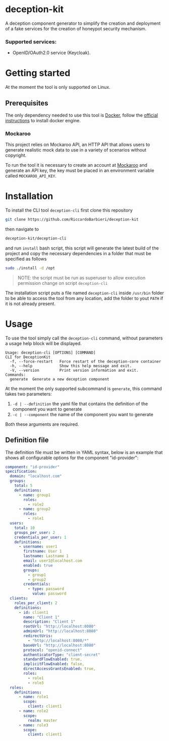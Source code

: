 # deception-kit
A deception component generator to simplify the creation and deployment of a fake services for the creation of honeypot security mechanism.

### Supported services:
 - OpenID/OAuth2.0 service (Keycloak).

# Getting started

At the moment the tool is only supported on Linux.

## Prerequisites

The only dependency needed to use this tool is [Docker](https://www.docker.com/), follow the [official instructions](https://docs.docker.com/engine/install/) to install docker engine.

### Mockaroo

This project relies on Mockaroo API, an HTTP API that allows users to generate realistic mock data to use in a variety of scenarios without copyright.

To run the tool it is necessary to create an account at [Mockaroo](https://www.mockaroo.com/myaccount) and generate an API key, the key must be placed in an environment variable called `MOCKAROO_API_KEY`.

# Installation

To install the CLI tool `deception-cli` first clone this repository

```bash
git clone https://github.com/RiccardoBarbieri/deception-kit
```

then navigate to

```bash
deception-kit/deception-cli
```

and run `install` bash script, this script will generate the latest build of the project and copy the necessary dependencies in a folder that must be specified as follows

```bash
sudo ./install -d /opt
```

>NOTE: the script must be run as superuser to allow execution permission change on script `deception-cli`

The installation script puts a file named `deception-cli` inside `/usr/bin` folder to be able to access the tool from any location, add the folder to yout `PATH` if it is not already present.

# Usage

To use the tool simply call the `deception-cli` command, without parameters a usage help block will be displayed.

```text
Usage: deception-cli [OPTIONS] [COMMAND]
CLI for DeceptionKit
  -f, --force-restart   Force restart of the deception-core container
  -h, --help            Show this help message and exit.
  -V, --version         Print version information and exit.
Commands:
  generate  Generate a new deception component
```

At the moment the only supported subcommand is `generate`, this command takes two parameters:

1. `-d | --definition` the yaml file that contains the definition of the component you want to generate
2. `-c | --component` the name of the component you want to generate

Both these arguments are required.

## Definition file

The definition file must be written in YAML syntax, below is an example that shows all configurable options for the component "id-provider":

```yaml
component: "id-provider"
specification:
  domain: "localhost.com"
  groups:
    total: 5
    definitions:
      - name: group1
        roles:
          - role2
      - name: group2
        roles:
          - role1
  users:
    total: 10
    groups_per_user: 2
    credentials_per_user: 1
    definitions:
      - username: user1
        firstname: User 1
        lastname: Lastname 1
        email: user1@localhost.com
        enabled: true
        groups:
          - group1
          - group2
        credentials:
          - type: password
            value: password
  clients:
    roles_per_client: 2
    definitions:
      - id: client1
        name: "Client 1"
        description: "Client 1"
        rootUrl: "http://localhost:8080"
        adminUrl: "http://localhost:8080"
        redirectUris:
          - "http://localhost:8080/*"
        baseUrl: "http://localhost:8080"
        protocol: "openid-connect"
        authenticatorType: "client-secret"
        standardFlowEnabled: true,
        implicitFlowEnabled: false,
        directAccessGrantsEnabled: true,
        roles:
          - role1
          - role3
  roles:
    definitions:
      - name: role1
        scope:
          client: client1
      - name: role2
        scope:
          realm: master
      - name: role3
        scope:
          client: client1
```

